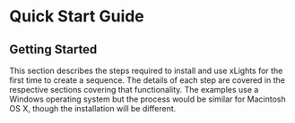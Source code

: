# Quick Start Guide

## **Getting Started**

This section describes the steps required to install and use xLights for the first time to create a sequence. The details of each step are covered in the respective sections covering that functionality. The examples use a Windows operating system but the process would be similar for Macintosh OS X, though the installation will be different.
